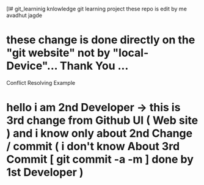 [I# git_learninig
 knlowledge git learning project these repo is edit by me avadhut jagde 

 # these change is done directly on the "git website" not by "local-Device"... Thank You ...

 Conflict Resolving Example


# hello i am 2nd Developer -> this is 3rd change from Github UI ( Web site ) and i know only about 2nd Change / commit ( i don't know About 3rd Commit [ git commit -a -m ] done by 1st Developer )

